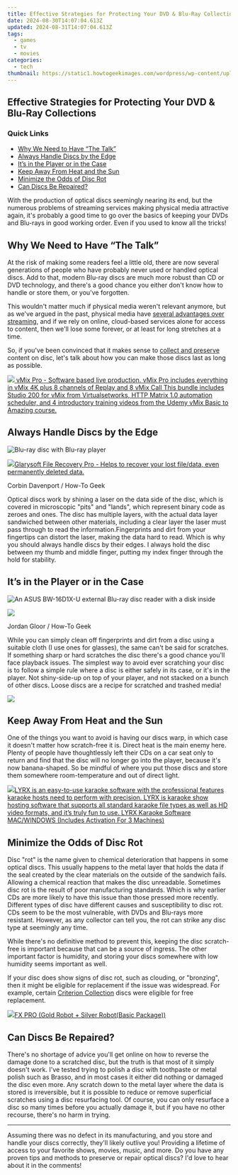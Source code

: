 ```yaml
---
title: Effective Strategies for Protecting Your DVD & Blu-Ray Collections
date: 2024-08-30T14:07:04.613Z
updated: 2024-08-31T14:07:04.613Z
tags:
  - games
  - tv
  - movies
categories:
  - tech
thumbnail: https://static1.howtogeekimages.com/wordpress/wp-content/uploads/2024/07/some-dvds-and-blu-rays-side-by-side-with-some-damaged-ones.jpg
---
```


## Effective Strategies for Protecting Your DVD & Blu-Ray Collections

### Quick Links

* [Why We Need to Have “The Talk”](https://instagram-video-recordings.techidaily.com/updated-digital-portraits-proven-the-science-of-social-snap-validation/)
* [Always Handle Discs by the Edge](https://iphone-unlock.techidaily.com/in-2024-can-you-unlock-iphone-14-pro-after-forgetting-the-passcode-drfone-by-drfone-ios/)
* [It’s in the Player or in the Case](https://youtube-lab.techidaily.com/ed-worlds-highest-paying-streamer/)
* [Keep Away From Heat and the Sun](https://screen-activity-recording.techidaily.com/updated-2024-approved-seekingnextgencamerasolutions/)
* [Minimize the Odds of Disc Rot](https://android-location-track.techidaily.com/in-2024-top-5-tracking-apps-to-track-samsung-galaxy-xcover-7-without-them-knowing-drfone-by-drfone-virtual-android/)
* [Can Discs Be Repaired?](https://extra-information.techidaily.com/the-novice-writers-guide-to-boosting-brand-visibility-through-content-creation/)

 With the production of optical discs seemingly nearing its end, but the numerous problems of streaming services making physical media attractive again, it's probably a good time to go over the basics of keeping your DVDs and Blu-rays in good working order. Even if you used to know all the tricks!

##  Why We Need to Have “The Talk”

 At the risk of making some readers feel a little old, there are now several generations of people who have probably never used or handled optical discs. Add to that, modern Blu-ray discs are much more robust than CD or DVD technology, and there's a good chance you either don't know how to handle or store them, or you've forgotten.

 This wouldn't matter much if physical media weren't relevant anymore, but as we've argued in the past, physical media have [several advantages over streaming](https://facebook.techidaily.com/digital-harmony-taking-leisinasse-using-facebook-timer/), and if we rely on online, cloud-based services alone for access to content, then we'll lose some forever, or at least for long stretches at a time.

 So, if you've been convinced that it makes sense to [collect and preserve](https://android-frp.techidaily.com/in-2024-how-to-bypass-google-frp-lock-from-nokia-105-classic-devices-by-drfone-android/) content on disc, let's talk about how you can make those discs last as long as possible.

<!-- affiliate ads begin -->
<a href="https://secure.2checkout.com/order/checkout.php?PRODS=30901410&QTY=1&AFFILIATE=108875&CART=1"> <img src="https://secure.avangate.com/images/merchant/ce9a6fb2becc2d235e62b125e9260102/products/copy_1_copy_vMixCallScreenshot1-large.jpg" border="0"> vMix Pro - Software based live production. vMix Pro includes everything in vMix 4K plus 8 channels of Replay and 8 vMix Call 
This bundle includes Studio 200 for vMix from Virtualsetworks, HTTP Matrix 1.0 automation scheduler, and 4 introductory training videos from the Udemy vMix Basic to Amazing course. </a>
<!-- affiliate ads end -->
##  Always Handle Discs by the Edge

![Blu-ray disc with Blu-ray player](https://static1.howtogeekimages.com/wordpress/wp-content/uploads/2023/07/3994a5fd.jpg) 

<!-- affiliate ads begin -->
<a href="https://order.glarysoft.com/order/checkout.php?PRODS=35408920&QTY=1&AFFILIATE=108875&CART=1"><img src="https://secure.avangate.com/images/merchant/6734fa703f6633ab896eecbdfad8953a/products/FR-200-1.png" border="0">Glarysoft File Recovery Pro - Helps to recover your lost file/data, even permanently deleted data. </a>
<!-- affiliate ads end -->
Corbin Davenport / How-To Geek

 Optical discs work by shining a laser on the data side of the disc, which is covered in microscopic "pits" and "lands", which represent binary code as zeroes and ones. The disc has multiple layers, with the actual data layer sandwiched between other materials, including a clear layer the laser must pass through to read the information.Fingerprints and dirt from your fingertips can distort the laser, making the data hard to read. Which is why you should always handle discs by their edges. I always hold the disc between my thumb and middle finger, putting my index finger through the hold for stability.

##  It’s in the Player or in the Case

![An ASUS BW-16D1X-U external Blu-ray disc reader with a disk inside](https://static1.howtogeekimages.com/wordpress/wp-content/uploads/2023/07/692ecf3d.jpg) 

<!-- affiliate ads begin -->
<a href="https://store.nero.com/order/checkout.php?PRODS=22889392&QTY=1&AFFILIATE=108875&CART=1"><img src="http://webstatic.nero.com/nero2015-com-wAssets/img/affiliate/media/banner728-90eng.jpg" border="0"></a>
<!-- affiliate ads end -->
Jordan Gloor / How-To Geek

 While you can simply clean off fingerprints and dirt from a disc using a suitable cloth (I use ones for glasses), the same can't be said for scratches. If something sharp or hard scratches the disc there's a good chance you'll face playback issues. The simplest way to avoid ever scratching your disc is to follow a simple rule where a disc is either safely in its case, or it's in the player. Not shiny-side-up on top of your player, and not stacked on a bunch of other discs. Loose discs are a recipe for scratched and trashed media!

<!-- affiliate ads begin -->
<a href="https://store.movavi.com/affiliate.php?ACCOUNT=MOVAVI&AFFILIATE=108875&PATH=https%3A%2F%2Fwww.movavi.com%3FAFFILIATE%3D108875%26RESOURCE%3DMovavi%2BVideo%2BConverter%2BBox"><img src="https://mcusercontent.com/0885a03ded3d480dca9287f12/images/8020c1dc-518e-3bdf-6e7b-e6d1bdf1597b.jpg" border="0"></a>
<!-- affiliate ads end -->
##  Keep Away From Heat and the Sun

 One of the things you want to avoid is having our discs warp, in which case it doesn't matter how scratch-free it is. Direct heat is the main enemy here. Plenty of people have thoughtlessly left their CDs on a car seat only to return and find that the disc will no longer go into the player, because it's now banana-shaped. So be mindful of where you put those discs and store them somewhere room-temperature and out of direct light.

<!-- affiliate ads begin -->
<a href="https://shop.pcdj.com/order/checkout.php?PRODS=4698998&QTY=1&AFFILIATE=108875&CART=1"> <img src="https://secure.avangate.com/images/merchant/47f4b6321e9fd8e8f7326a6adc1a7c1e/products/MacBook_Pro_lyrx-withsinger-tv.png" border="0">LYRX is an easy-to-use karaoke software with the professional features karaoke hosts need to perform with precision. LYRX is karaoke show hosting software that supports all standard karaoke file types as well as HD video formats, and it’s truly fun to use. 
LYRX Karaoke Software MAC/WINDOWS (Includes Activation For 3 Machines)</a>
<!-- affiliate ads end -->
##  Minimize the Odds of Disc Rot

 Disc "rot" is the name given to chemical deterioration that happens in some optical discs. This usually happens to the metal layer that holds the data if the seal created by the clear materials on the outside of the sandwich fails. Allowing a chemical reaction that makes the disc unreadable. Sometimes disc rot is the result of poor manufacturing standards. Which is why earlier CDs are more likely to have this issue than those pressed more recently. Different types of disc have different causes and susceptibility to disc rot. CDs seem to be the most vulnerable, with DVDs and Blu-rays more resistant. However, as any collector can tell you, the rot can strike any disc type at seemingly any time.

 While there's no definitive method to prevent this, keeping the disc scratch-free is important because that can be a source of ingress. The other important factor is humidity, and storing your discs somewhere with low humidity seems important as well.

 If your disc does show signs of disc rot, such as clouding, or "bronzing", then it might be eligible for replacement if the issue was widespread. For example, certain [Criterion Collection](https://criterioncast.com/defective) discs were eligible for free replacement.

<!-- affiliate ads begin -->
<a href="https://secure.2checkout.com/order/checkout.php?PRODS=40085955&QTY=1&AFFILIATE=108875&CART=1"><img src="https://secure.avangate.com/images/merchant/f702defbc67edb455949f46babab0c18/products/2_logo9.png" border="0">FX PRO (Gold Robot + Silver Robot(Basic Package))</a>
<!-- affiliate ads end -->
##  Can Discs Be Repaired?

 There's no shortage of advice you'll get online on how to reverse the damage done to a scratched disc, but the truth is that most of it simply doesn't work. I've tested trying to polish a disc with toothpaste or metal polish such as Brasso, and in most cases it either did nothing or damaged the disc even more. Any scratch down to the metal layer where the data is stored is irreversible, but it is possible to reduce or remove superficial scratches using a disc resurfacing tool. Of course, you can only resurface a disc so many times before you actually damage it, but if you have no other recourse, there's no harm in trying.

---

 Assuming there was no defect in its manufacturing, and you store and handle your discs correctly, they'll likely outlive you! Providing a lifetime of access to your favorite shows, movies, music, and more. Do you have any proven tips and methods to preserve or repair optical discs? I'd love to hear about it in the comments!

<ins class="adsbygoogle"
     style="display:block"
     data-ad-format="autorelaxed"
     data-ad-client="ca-pub-7571918770474297"
     data-ad-slot="1223367746"></ins>



<ins class="adsbygoogle"
     style="display:block"
     data-ad-client="ca-pub-7571918770474297"
     data-ad-slot="8358498916"
     data-ad-format="auto"
     data-full-width-responsive="true"></ins>


